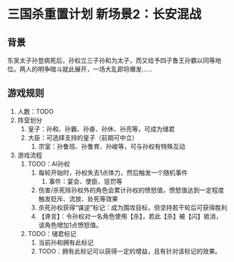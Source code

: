 # 三国杀重置计划 新场景2：长安混战

## 背景

东吴太子孙登病死后，孙权立三子孙和为太子，而又给予四子鲁王孙霸以同等地位。两人的明争暗斗就此展开，一场大乱即将爆发……

## 游戏规则

1. 人数：TODO
2. 阵营划分
   1. 皇子：孙和、孙霸、孙奋、孙休、孙亮等，可成为储君
   2. 大臣：可选择支持的皇子（前期可中立）
      1. 宗室：孙鲁班、孙鲁育、孙峻等，可与孙权有特殊互动
3. 游戏流程
   1. TODO：AI孙权
      1. 每轮开始时，孙权失去1点体力，然后触发一个随机事件
         1. 事件：宴会、使臣、惩罚等
      2. 伤害/杀死除孙权外的角色会累计孙权的愤怒值，愤怒值达到一定程度触发贬斥、流放、处死等效果
      3. 杀死孙权获得“谋逆”标记：成为围攻目标，但坚持若干轮后可获得胜利
      4. 【谗言】：令孙权对一名角色使用【杀】，若此【杀】被【闪】抵消，该角色增加1点愤怒值。
   2. TODO：储君标记
      1. 当前孙和拥有此标记
      2. TODO：拥有此标记可以获得一定的增益，且有针对该标记的效果。
